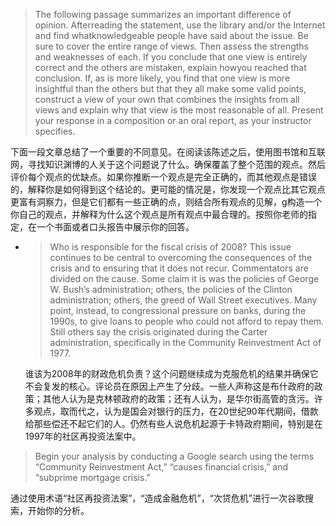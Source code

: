 > The following passage summarizes an important difference of opinion. Afterreading the statement, use the library and/or the Internet and find whatknowledgeable people have said about the issue. Be sure to cover the entire range of views. Then assess the strengths and weaknesses of each. If you conclude that one view is entirely correct and the others are mistaken, explain howyou reached that conclusion. If, as is more likely, you find that one view is more insightful than the others but that they all make some valid points, construct a view of your own that combines the insights from all views and explain why that view is the most reasonable of all. Present your response in a composition or an oral report, as your instructor specifies.

下面一段文章总结了一个重要的不同意见。在阅读该陈述之后，使用图书馆和互联网，寻找知识渊博的人关于这个问题说了什么。确保覆盖了整个范围的观点。然后评价每个观点的优缺点。如果你推断一个观点是完全正确的，而其他观点是错误的，解释你是如何得到这个结论的。更可能的情况是，你发现一个观点比其它观点更富有洞察力，但是它们都有一些正确的点，则结合所有观点的见解，g构造一个你自己的观点，并解释为什么这个观点是所有观点中最合理的。按照你老师的指定，在一个书面或者口头报告中展示你的回答。

* > Who is responsible for the fiscal crisis of 2008? This issue continues to be central to overcoming the consequences of the crisis and to ensuring that it does not recur. Commentators are divided on the cause. Some claim it is was the policies of George W. Bush’s administration; others, the policies of the Clinton administration; others, the greed of Wall Street executives. Many point, instead, to congressional pressure on banks, during the 1990s, to give loans to people who could not afford to repay them. Still others say the crisis originated during the Carter administration, specifically in the Community Reinvestment Act of 1977.

  谁该为2008年的财政危机负责？这个问题继续成为克服危机的结果并确保它不会复发的核心。评论员在原因上产生了分歧。一些人声称这是布什政府的政策；其他人认为是克林顿政府的政策；还有人认为，是华尔街高管的贪污。许多观点，取而代之，认为是国会对银行的压力，在20世纪90年代期间，借款给那些偿还不起它们的人。仍然有些人说危机起源于卡特政府期间，特别是在1997年的社区再投资法案中。


> Begin your analysis by conducting a Google search using the terms “Community Reinvestment Act,” “causes financial crisis,” and “subprime mortgage crisis.”

通过使用术语“社区再投资法案”，“造成金融危机”，“次贷危机”进行一次谷歌搜索，开始你的分析。

